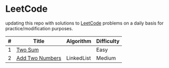 # LeetCode


updating this repo with solutions to [LeetCode](https://leetcode.com/) problems on a daily basis for practice/modification purposes.



| # | Title | Algorithm | Difficulty | 
|---| ----- | -------- | ---------- |
| 1 | [Two Sum](/No_0001_Two%20Sum)|  | Easy|
|2| [Add Two Numbers](/No_0002_Add%20Two%20Numbers)| LinkedList | Medium|
